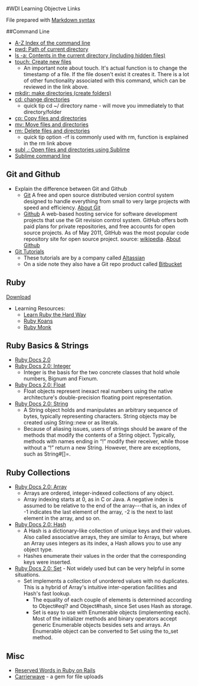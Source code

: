 #WDI Learning Objectve Links

File prepared with [Markdown syntax](http://daringfireball.net/projects/markdown/syntax#p)

##Command Line
* [A-Z Index of the command line](http://ss64.com/osx/)
* [pwd: Path of current directory](http://ss64.com/osx/pwd.html)
* [ls -a:  Contents in the current directory (including hidden files)](http://ss64.com/osx/ls.html)
* [touch: Create new files](http://ss64.com/osx/touch.html)
  * An important note about touch.  It's actual function is to change the timestamp of a file.  If the file dosen't exist it creates it.  There is a lot of other functionality associated with this command, which can be reviewed in the link above.
* [mkdir: make directories (create folders)](http://ss64.com/osx/mkdir.html)
* [cd: change directories](http://ss64.com/osx/cd.html)
  * quick tip cd ~/ directory name - will move you immediately to that directory/folder
* [cp: Copy files and directories](http://ss64.com/osx/cp.html)
* [mv: Move files and directories](http://ss64.com/osx/mv.html)
* [rm: Delete files and directories](http://ss64.com/osx/rm.html)
  * quick tip option -rf is commonly used with rm, function is explained in the rm link above
* [subl .: Open files and directories using Sublime](http://www.sublimetext.com/)
* [Sublime command line](http://www.sublimetext.com/docs/3/osx_command_line.html)

## Git and Github
* Explain the difference between Git and Github
  * [Git](http://git-scm.com/) A free and open source distributed version control system designed to handle everything from small to very large projects with speed and efficiency. [About Git](http://git-scm.com/about)
  * [Github](https://github.com/) A web-based hosting service for software development projects that use the Git revision control system. GitHub offers both paid plans for private repositories, and free accounts for open source projects. As of May 2011, GitHub was the most popular code repository site for open source project. source: [wikipedia](http://en.wikipedia.org/wiki/GitHub).  [About Github](https://github.com/about)
* [Git Tutorials](https://www.atlassian.com/git)
  * These tutorials are by a company called [Altassian](https://www.atlassian.com/)
  * On a side note they also have a Git repo product called [Bitbucket](https://www.atlassian.com/software/bitbucket/overview)

## Ruby
[Download](https://www.ruby-lang.org/en/)
* Learning Resources:
    * [Learn Ruby the Hard Way](http://ruby.learncodethehardway.org/book/)
    * [Ruby Koans](http://rubykoans.com/)
    * [Ruby Monk](http://rubymonk.com/)

## Ruby Basics & Strings
* [Ruby Docs 2.0](http://ruby-doc.org/)
* [Ruby Docs 2.0: Integer](http://www.ruby-doc.org/core-2.0.0/Integer.html)
  * Integer is the basis for the two concrete classes that hold whole numbers, Bignum and Fixnum.
* [Ruby Docs 2.0: Float](http://ruby-doc.org/core-2.0.0/Float.html)
  * Float objects represent inexact real numbers using the native architecture's double-precision floating point representation.
* [Ruby Docs 2.0: String](http://ruby-doc.org/core-2.0.0/String.html#method-i-index)
  * A String object holds and manipulates an arbitrary sequence of bytes, typically representing characters. String objects may be created using String::new or as literals.
  * Because of aliasing issues, users of strings should be aware of the methods that modify the contents of a String object. Typically, methods with names ending in “!” modify their receiver, while those without a “!” return a new String. However, there are exceptions, such as String#[]=.

## Ruby Collections
* [Ruby Docs 2.0: Array](http://ruby-doc.org/core-2.0.0/Array.html)
  * Arrays are ordered, integer-indexed collections of any object.
  * Array indexing starts at 0, as in C or Java. A negative index is assumed to be relative to the end of the array---that is, an index of -1 indicates the last element of the array, -2 is the next to last element in the array, and so on.
* [Ruby Docs 2.0: Hash](http://ruby-doc.org/core-2.0.0/Hash.html)
  * A Hash is a dictionary-like collection of unique keys and their values. Also called associative arrays, they are similar to Arrays, but where an Array uses integers as its index, a Hash allows you to use any object type.
  * Hashes enumerate their values in the order that the corresponding keys were inserted.
* [Ruby Docs 2.0: Set](http://www.ruby-doc.org/stdlib-2.0.0/libdoc/set/rdoc/Set.html) - Not widely used but can be very helpful in some situations.
  * Set implements a collection of unordered values with no duplicates. This is a hybrid of Array's intuitive inter-operation facilities and Hash's fast lookup.
    * The equality of each couple of elements is determined according to Object#eql? and Object#hash, since Set uses Hash as storage.
    * Set is easy to use with Enumerable objects (implementing each). Most of the initializer methods and binary operators accept generic Enumerable objects besides sets and arrays. An Enumerable object can be converted to Set using the to_set method.


## Misc
* [Reserved Words in Ruby on Rails](http://reservedwords.herokuapp.com/words?utf8=%E2%9C%93&q%5Bword_or_notes_cont%5D=)
* [Carrierwave](https://github.com/carrierwaveuploader/carrierwave) - a gem for file uploads


